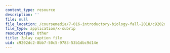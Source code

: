```yaml
---
content_type: resource
description: ''
file: null
file_location: /coursemedia/7-016-introductory-biology-fall-2018/c9202dc28bb750c5978353b1dbc9d14e_hDppkpYcBdg.vtt
file_type: application/x-subrip
resourcetype: Other
title: 3play caption file
uid: c9202dc2-8bb7-50c5-9783-53b1dbc9d14e
---
```

